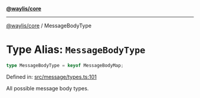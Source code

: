 [**@waylis/core**](../index.md)

***

[@waylis/core](../index.md) / MessageBodyType

# Type Alias: `MessageBodyType`

```ts
type MessageBodyType = keyof MessageBodyMap;
```

Defined in: [src/message/types.ts:101](https://github.com/waylis/core/blob/ec4e52cc907d26692651cc5868e974b2792624f2/src/message/types.ts#L101)

All possible message body types.
